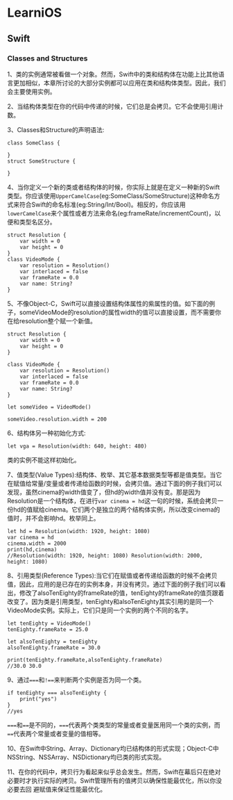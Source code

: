 # LearniOS

## Swift

### Classes and Structures

1、类的实例通常被看做一个对象。然而，Swift中的类和结构体在功能上比其他语言更加相似，本章所讨论的大部分实例都可以应用在类和结构体类型。因此，我们会主要使用实例。

2、当结构体类型在你的代码中传递的时候，它们总是会拷贝。它不会使用引用计数。

3、Classes和Structure的声明语法:

```
class SomeClass {
    
}
struct SomeStructure {

}
```
4、当你定义一个新的类或者结构体的时候，你实际上就是在定义一种新的Swift类型。你应该使用`UpperCamelCase`(eg:SomeClass/SomeStructure)这种命名方式来符合Swift的命名标准(eg:String/Int/Bool)。相反的，你应该用`lowerCamelCase`来个属性或者方法来命名(eg:frameRate/incrementCount)，以便和类型名区分。

```
struct Resolution {
    var width = 0
    var height = 0
}
class VideoMode {
    var resolution = Resolution()
    var interlaced = false
    var frameRate = 0.0
    var name: String?
}
```

5、不像Object-C，Swift可以直接设置结构体属性的紫属性的值。如下面的例子，someVideoMode的resolution的属性width的值可以直接设置，而不需要你在给resolution整个赋一个新值。

```
struct Resolution {
    var width = 0
    var height = 0
}

class VideoMode {
    var resolution = Resolution()
    var interlaced = false
    var frameRate = 0.0
    var name: String?
}

let someVideo = VideoMode()

someVideo.resolution.width = 200
```

6、结构体另一种初始化方式:

```
let vga = Resolution(width: 640, height: 480)
```

类的实例不能这样初始化。

7、值类型(Value Types):结构体、枚举、其它基本数据类型等都是值类型。当它在赋值给常量/变量或者传递给函数的时候，会拷贝值。通过下面的例子我们可以发现，虽然cinema的width值变了，但hd的width值并没有变。那是因为Resolution是一个结构体，在进行`var cinema = hd`这一句的时候，系统会拷贝一份hd的值赋给cinema。它们两个是独立的两个结构体实例，所以改变cinema的值时，并不会影响hd。枚举同上。

```
let hd = Resolution(width: 1920, height: 1080)
var cinema = hd
cinema.width = 2000
print(hd,cinema)
//Resolution(width: 1920, height: 1080) Resolution(width: 2000, height: 1080)
```

8、引用类型(Reference Types):当它们在赋值或者传递给函数的时候不会拷贝值，因此，应用的是已存在的实例本身，并没有拷贝。通过下面的例子我们可以看出，修改了alsoTenEighty的frameRate的值，tenEighty的frameRate的值页跟着改变了。因为类是引用类型，tenEighty和alsoTenEighty其实引用的是同一个VideoMode实例。实际上，它们只是同一个实例的两个不同的名字。

```
let tenEighty = VideoMode()
tenEighty.frameRate = 25.0

let alsoTenEighty = tenEighty
alsoTenEighty.frameRate = 30.0

print(tenEighty.frameRate,alsoTenEighty.frameRate)
//30.0 30.0
```

9、通过`===`和`!==`来判断两个实例是否为同一个类。

```
if tenEighty === alsoTenEighty {
    print("yes")
}
//yes
```

`===`和`==`是不同的，`===`代表两个类类型的常量或者变量医用同一个类的实例，而`==`代表两个常量或者变量的值相等。

10、在Swift中String、Array、Dictionary均已结构体的形式实现；Object-C中NSString、NSSArray、NSDictionary均已类的形式实现。

11、在你的代码中，拷贝行为看起来似乎总会发生。然而，Swift在幕后只在绝对必要时才执行实际的拷贝。Swift管理所有的值拷贝以确保性能最优化，所以你没必要去回 避赋值来保证性能最优化。
